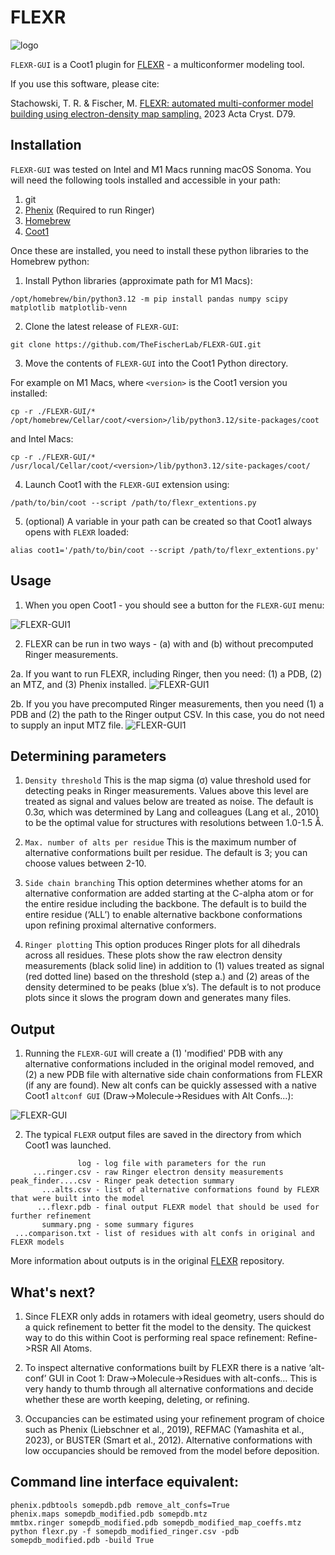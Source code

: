 # FLEXR
![logo](img/logo.png)

`FLEXR-GUI` is a Coot1 plugin for [FLEXR](https://github.com/thefischerlab/flexr) - a multiconformer modeling tool.

If you use this software, please cite:

Stachowski, T. R. & Fischer, M.
[FLEXR: automated multi-conformer model building using electron-density map sampling.](https://doi.org/10.1107/S2059798323002498)
2023 Acta Cryst. D79.

## Installation

`FLEXR-GUI` was tested on Intel and M1 Macs running macOS Sonoma.
You will need the following tools installed and accessible in your path:

1. git
2. [Phenix](https://phenix-online.org) (Required to run Ringer)
3. [Homebrew](https://brew.sh)
4. [Coot1](https://github.com/pemsley/coot)

Once these are installed, you need to install these python libraries to the Homebrew python:
1. Install Python libraries (approximate path for M1 Macs):

```
/opt/homebrew/bin/python3.12 -m pip install pandas numpy scipy matplotlib matplotlib-venn
```

2. Clone the latest release of `FLEXR-GUI`:

```
git clone https://github.com/TheFischerLab/FLEXR-GUI.git
```

3. Move the contents of `FLEXR-GUI` into the Coot1 Python directory.

For example on M1 Macs, where `<version>` is the Coot1 version you installed:

```
cp -r ./FLEXR-GUI/* /opt/homebrew/Cellar/coot/<version>/lib/python3.12/site-packages/coot
```

and Intel Macs:

```
cp -r ./FLEXR-GUI/* /usr/local/Cellar/coot/<version>/lib/python3.12/site-packages/coot/
```

4. Launch Coot1 with the `FLEXR-GUI` extension using:

```
/path/to/bin/coot --script /path/to/flexr_extentions.py
```

5. (optional) A variable in your path can be created so that Coot1 always opens with `FLEXR` loaded:

```
alias coot1='/path/to/bin/coot --script /path/to/flexr_extentions.py'
```

## Usage

1. When you open Coot1 - you should see a button for the `FLEXR-GUI` menu:

![FLEXR-GUI1](img/flexr-gui1.png)


2. FLEXR can be run in two ways - (a) with and (b) without precomputed Ringer measurements.

2a. If you want to run FLEXR, including Ringer, then you need: (1) a PDB, (2) an MTZ, and (3) Phenix installed.
![FLEXR-GUI1](img/flexr-gui2.png)

2b. If you you have precomputed Ringer measurements, then you need (1) a PDB and (2) the path to the Ringer output CSV. In this case, you do not need to supply an input MTZ file.
![FLEXR-GUI1](img/flexr-gui3.png)

## Determining parameters

1. `Density threshold` This is the map sigma (σ) value threshold used for detecting peaks in Ringer measurements. Values above this level are treated as signal and values below are treated as noise. The default is 0.3σ, which was determined by Lang and colleagues (Lang et al., 2010) to be the optimal value for structures with resolutions between 1.0-1.5 Å.

2. `Max. number of alts per residue` This is the maximum number of alternative conformations built per residue. The default is 3; you can choose values between 2-10.

3. `Side chain branching` This option determines whether atoms for an alternative conformation are added starting at the C-alpha atom or for the entire residue including the backbone. The default is to build the entire residue (‘ALL’) to enable alternative backbone conformations upon refining proximal alternative conformers.

4. `Ringer plotting` This option produces Ringer plots for all dihedrals across all residues. These plots show the raw electron density measurements (black solid line) in addition to (1) values treated as signal (red dotted line) based on the threshold (step a.) and (2) areas of the density determined to be peaks (blue x’s). The default is to not produce plots since it slows the program down and generates many files.

## Output

1. Running the `FLEXR-GUI` will create a (1) 'modified' PDB with any alternative conformations included in the original model removed, and (2) a new PDB file with alternative side chain conformations from FLEXR (if any are found).
New alt confs can be quickly assessed with a native Coot1 `altconf GUI` (Draw->Molecule->Residues with Alt Confs...):

![FLEXR-GUI](img/flexr-gui4.png)

2. The typical `FLEXR` output files are saved in the directory from which Coot1 was launched.

```
               log - log file with parameters for the run
     ...ringer.csv - raw Ringer electron density measurements
peak_finder....csv - Ringer peak detection summary
       ...alts.csv - list of alternative conformations found by FLEXR that were built into the model
      ...flexr.pdb - final output FLEXR model that should be used for further refinement
       summary.png - some summary figures
 ...comparison.txt - list of residues with alt confs in original and FLEXR models
```
More information about outputs is in the original [FLEXR](https://github.com/thefischerlab/flexr) repository.

## What's next?

1. Since FLEXR only adds in rotamers with ideal geometry, users should do a quick refinement to better fit the model to the density. The quickest way to do this within Coot is performing real space refinement: Refine->RSR All Atoms.

2. To inspect alternative conformations built by FLEXR there is a native ‘alt-conf’ GUI in Coot 1: Draw->Molecule->Residues with alt-confs… This is very handy to thumb through all alternative conformations and decide whether these are worth keeping, deleting, or refining.

3. Occupancies can be estimated using your refinement program of choice such as Phenix (Liebschner et al., 2019), REFMAC (Yamashita et al., 2023), or BUSTER (Smart et al., 2012). Alternative conformations with low occupancies should be removed from the model before deposition.

## Command line interface equivalent:

```
phenix.pdbtools somepdb.pdb remove_alt_confs=True
phenix.maps somepdb_modified.pdb somepdb.mtz
mmtbx.ringer somepdb_modified.pdb somepdb_modified_map_coeffs.mtz
python flexr.py -f somepdb_modified_ringer.csv -pdb somepdb_modified.pdb -build True
```
